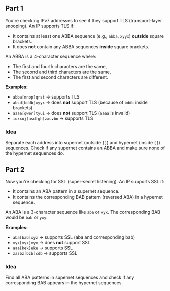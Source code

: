 ## Part 1

You're checking IPv7 addresses to see if they support TLS (transport-layer snooping). An IP supports TLS if:
- It contains at least one ABBA sequence (e.g., `abba`, `xyyx`) **outside** square brackets.
- It does **not** contain any ABBA sequences **inside** square brackets.

An ABBA is a 4-character sequence where:
- The first and fourth characters are the same,
- The second and third characters are the same,
- The first and second characters are different.

**Examples:**
- `abba[mnop]qrst` → supports TLS
- `abcd[bddb]xyyx` → does **not** support TLS (because of `bddb` inside brackets)
- `aaaa[qwer]tyui` → does **not** support TLS (`aaaa` is invalid)
- `ioxxoj[asdfgh]zxcvbn` → supports TLS

### Idea

Separate each address into supernet (outside `[]`) and hypernet (inside `[]`) sequences. Check if any supernet contains an ABBA and make sure none of the hypernet sequences do.

## Part 2

Now you're checking for SSL (super-secret listening). An IP supports SSL if:
- It contains an ABA pattern in a supernet sequence.
- It contains the corresponding BAB pattern (reversed ABA) in a hypernet sequence.

An ABA is a 3-character sequence like `aba` or `xyx`. The corresponding BAB would be `bab` or `yxy`.

**Examples:**
- `aba[bab]xyz` → supports SSL (aba and corresponding bab)
- `xyx[xyx]xyx` → does **not** support SSL
- `aaa[kek]eke` → supports SSL
- `zazbz[bzb]cdb` → supports SSL

### Idea

Find all ABA patterns in supernet sequences and check if any corresponding BAB appears in the hypernet sequences.